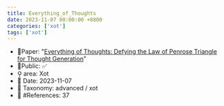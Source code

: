```yaml
---
title: Everything_of_Thoughts
date: 2023-11-07 00:00:00 +0800
categories: ['xot']
tags: ['xot']
---
```


- 📙Paper: "[Everything of Thoughts: Defying the Law of Penrose Triangle for Thought Generation](https://www.semanticscholar.org/paper/Everything-of-Thoughts%3A-Defying-the-Law-of-Penrose-Ding-Zhang/b2c77501bed6a95b4146e613db0bf868a56bfe72)"
- 🔑Public: ✅
- ⚲ area: Xot
- 📅 Date: 2023-11-07
- 🔎 Taxonomy: advanced / xot
- 📝 #References: 37
